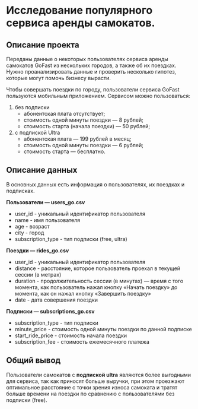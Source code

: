 # Исследование популярного сервиса аренды самокатов.

## Описание проекта

Переданы данные о некоторых пользователях сервиса аренды самокатов GoFast из нескольких городов, а также об их поездках. Нужно проанализировать данные и проверить несколько гипотез, которые могут помочь бизнесу вырасти.  

Чтобы совершать поездки по городу, пользователи сервиса GoFast пользуются мобильным приложением. Сервисом можно пользоваться:
1. без подписки
   - абонентская плата отсутствует;
   - стоимость одной минуты поездки — 8 рублей;
   - стоимость старта (начала поездки) — 50 рублей;
2. с подпиской Ultra
    - абонентская плата — 199 рублей в месяц;
    - стоимость одной минуты поездки — 6 рублей;
    - стоимость старта — бесплатно.
  
## Описание данных

В основных данных есть информация о пользователях, их поездках и подписках.  

**Пользователи — users_go.csv**
- user_id - уникальный идентификатор пользователя
- name - имя пользователя
- age - возраст
- city - город
- subscription_type - тип подписки (free, ultra)  

**Поездки — rides_go.csv**
- user_id - уникальный идентификатор пользователя
- distance - расстояние, которое пользователь проехал в текущей сессии (в метрах)
- duration - продолжительность сессии (в минутах) — время с того момента, как пользователь нажал кнопку «Начать поездку» до момента, как он нажал кнопку «Завершить поездку»
- date - дата совершения поездки  

**Подписки — subscriptions_go.csv**
- subscription_type - тип подписки
- minute_price - стоимость одной минуты поездки по данной подписке
- start_ride_price - стоимость начала поездки
- subscription_fee - стоимость ежемесячного платежа

## Общий вывод

Пользователи самокатов с **подпиской ultra** являются более выгодными для сервиса, так как приносят больше выручки, при этом проезжают оптимальное расстояние с точки зрения износа самоката и тратят больше времени на поездки по сравнению с пользователями без подписки (free).
